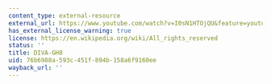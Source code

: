 ```yaml
---
content_type: external-resource
external_url: https://www.youtube.com/watch?v=I0sN1HTOjQU&feature=youtu.be
has_external_license_warning: true
license: https://en.wikipedia.org/wiki/All_rights_reserved
status: ''
title: DIVA-GH8
uid: 76b6988a-593c-451f-894b-158a6f9160ee
wayback_url: ''
---
```

